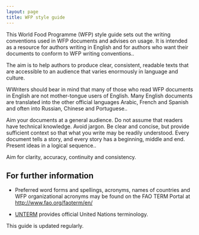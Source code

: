 ```yaml
---
layout: page
title: WFP style guide
---
```


This World Food Programme (WFP) style guide sets out the writing conventions used in WFP documents and advises on usage. It is intended as a resource for authors writing in English and for authors who want their documents to conform to WFP writing conventions..

The aim is to help authors to produce clear, consistent, readable texts that are accessible to an audience that varies enormously in language and culture.

WWriters should bear in mind that many of those who read WFP documents in English are not mother-tongue users of English. Many English documents are translated into the other official languages Arabic, French and Spanish and often into Russian, Chinese and Portuguese..

Aim your documents at a general audience. Do not assume that readers have technical knowledge. Avoid jargon. Be clear and concise, but provide sufficient context so that what you write may be readily understood. Every document tells a story, and every story has a beginning, middle and end. Present ideas in a logical sequence..

Aim for clarity, accuracy, continuity and consistency.

## For further information

* Preferred word forms and spellings, acronyms, names of countries and WFP organizational acronyms may be found on the FAO TERM Portal at http://www.fao.org/faoterm/en/ 

* [UNTERM](http://untermportal.un.org/) provides official United Nations terminology.

This guide is updated regularly.
